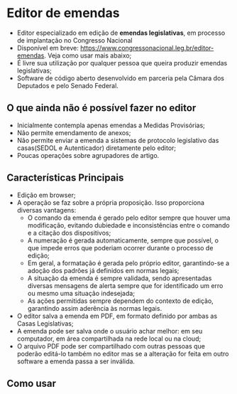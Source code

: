 # Editor de emendas

- Editor especializado em edição de **emendas legislativas**, em processo de implantação no Congresso Nacional
- Disponível em breve: https://www.congressonacional.leg.br/editor-emendas. Veja como usar mais abaixo;
- É livre sua utilização por qualquer pessoa que queira produzir emendas legislativas;
- Software de código aberto desenvolvido em parceria pela Câmara dos Deputados e pelo Senado Federal.

## O que ainda não é possível fazer no editor

- Inicialmente contempla apenas emendas a Medidas Provisórias;
- Não permite emendamento de anexos;
- Não permite enviar a emenda a sistemas de protocolo legislativo das casas(SEDOL e Autenticador) diretamente pelo editor;
- Poucas operações sobre agrupadores de artigo.

## Características Principais

- Edição em browser;
- A operação se faz sobre a própria proposição. Isso proporciona diversas vantagens:
  - O comando da emenda é gerado pelo editor sempre que houver uma modificação, evitando dubiedade e inconsistências entre o comando e a citação dos dispositivos;
  - A numeração é gerada automaticamente, sempre que possível, o que impede erros que poderiam ocorrer durante o processo de edição;
  - Em geral, a formatação é gerada pelo próprio editor, garantindo-se a adoção dos padrões já definidos em normas legais;
  - A situação da emenda é sempre validada, sendo apresentadas diversas mensagens de alerta sempre que for identificado um erro ou mesmo uma situação indesejada; 
  - As ações permitidas sempre dependem do contexto de edição, garantindo assim aderência às normas legais.
- O editor salva a emenda em PDF, em formato definido por ambas as Casas Legislativas;
- A emenda pode ser salva onde o usuário achar melhor: em seu computador, em área compartilhada na rede local ou na cloud;
- O arquivo PDF pode ser compartilhado com outras pessoas que poderão editá-lo também no editor mas se a alteração for feita em outro software a emenda passa a ser inválida.

## Como usar


